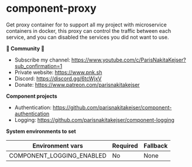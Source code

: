 # component-proxy
Get proxy container for to support all my project with microservice containers in docker, this proxy can control the traffic between each service, and you can disabled the services you did not want to use.

**🌟 Community 🌟**

- Subscribe my channel: https://www.youtube.com/c/ParisNakitaKejser?sub_confirmation=1
- Private website: https://www.pnk.sh
- Discord: https://discord.gg/6tcWjxV
- Donate: https://www.patreon.com/parisnakitakejser

**Component projects**

- Authentication: https://github.com/parisnakitakejser/component-authentication
- Logging: https://github.com/parisnakitakejser/component-logging

**System environments to set**

| Environment vars              | Required | Fallback           |
| ----------------------------- | -------- | ------------------ |
| COMPONENT_LOGGING_ENABLED     | No       | None               |
